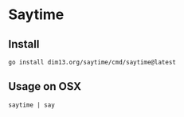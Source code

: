 # Saytime

## Install

	go install dim13.org/saytime/cmd/saytime@latest

## Usage on OSX

	saytime | say
